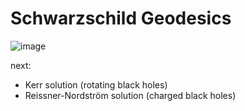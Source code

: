 # Schwarzschild Geodesics

![image](https://github.com/mmtmn/Schwarzschild-Geodesics/assets/42742390/b414a89e-f863-4d9c-b931-231c615b69f2)


next:

- Kerr solution (rotating black holes)
- Reissner-Nordström solution (charged black holes)
